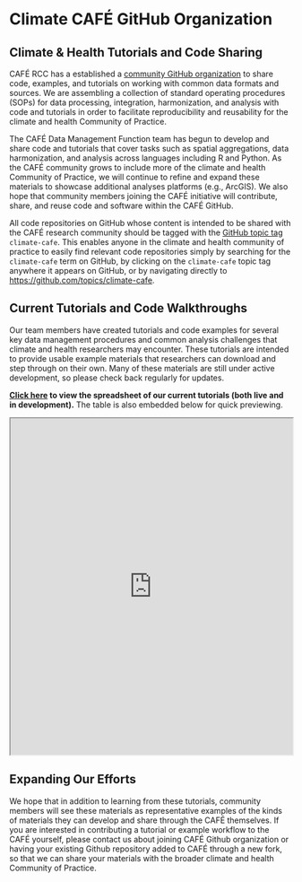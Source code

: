 # Climate CAFÉ GitHub Organization

## Climate & Health Tutorials and Code Sharing

CAFÉ RCC has a established a [community GitHub organization](https://github.com/Climate-CAFE) to share code, examples, and tutorials on working with common data formats and sources. We are assembling a collection of standard operating procedures (SOPs) for data processing, integration, harmonization, and analysis with code and tutorials in order to facilitate reproducibility and reusability for the climate and health Community of Practice.  

The CAFÉ Data Management Function team has begun to develop and share code and tutorials that cover tasks such as spatial aggregations, data harmonization, and analysis across languages including R and Python. As the CAFÉ community grows to include more of the climate and health Community of Practice, we will continue to refine and expand these materials to showcase additional analyses platforms (e.g., ArcGIS). We also hope that community members joining the CAFÉ initiative will contribute, share, and reuse code and software within the CAFÉ GitHub.

All code repositories on GitHub whose content is intended to be shared with the CAFÉ research community should be tagged with the [GitHub topic tag](https://docs.github.com/en/repositories/managing-your-repositorys-settings-and-features/customizing-your-repository/classifying-your-repository-with-topics) `climate-cafe`. This enables anyone in the climate and health community of practice to easily find relevant code repositories simply by searching for the `climate-cafe` term on GitHub, by clicking on the `climate-cafe` topic tag anywhere it appears on GitHub, or by navigating directly to https://github.com/topics/climate-cafe.

## Current Tutorials and Code Walkthroughs

Our team members have created tutorials and code examples for several key data management procedures and common analysis challenges that climate and health researchers may encounter. These tutorials are intended to provide usable example materials that researchers can download and step through on their own. Many of these materials are still under active development, so please check back regularly for updates.

**[Click here](https://docs.google.com/spreadsheets/d/e/2PACX-1vT2fXkP5T8EvnTeF3yuOmv3w6AWkYiHpasJqEO9hpiMtKWn3V8baEjr1sVQbWL5vAI7GClMqzhlaRfS/pubhtml) to view the spreadsheet of our current tutorials (both live and in development).** The table is also embedded below for quick previewing.

<div style="text-align: center">
  <iframe src="https://docs.google.com/spreadsheets/d/1KKajeFrTFBiQhMKOx1L1uLAhuN_GYTiBSmgaJXLbO40/preview?pli=1" width="100%" height="600" scrolling="yes"></iframe>
</div>


## Expanding Our Efforts

We hope that in addition to learning from these tutorials, community members will see these materials as representative examples of the kinds of materials they can develop and share through the CAFÉ themselves. If you are interested in contributing a tutorial or example workflow to the CAFÉ yourself, please contact us about joining CAFÉ Github organization or having your existing Github repository added to CAFÉ through a new fork, so that we can share your materials with the broader climate and health Community of Practice.
